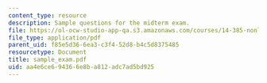 ```yaml
---
content_type: resource
description: Sample questions for the midterm exam.
file: https://ol-ocw-studio-app-qa.s3.amazonaws.com/courses/14-385-nonlinear-econometric-analysis-fall-2007/aa4e6ce694366e8ba812adc7ad5bd925_sample_exam.pdf
file_type: application/pdf
parent_uid: f85e5d36-6ea3-c3f4-52d8-b4c5d8375485
resourcetype: Document
title: sample_exam.pdf
uid: aa4e6ce6-9436-6e8b-a812-adc7ad5bd925
---
```

